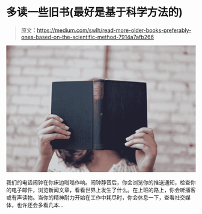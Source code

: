 # 多读一些旧书(最好是基于科学方法的)

> 原文：<https://medium.com/swlh/read-more-older-books-preferably-ones-based-on-the-scientific-method-7914a7afb266>

![](img/62c923abf3d47982dd371767423b10ba.png)

我们的电话闹钟在你床边嗡嗡作响。闹钟静音后，你会浏览你的推送通知，检查你的电子邮件，浏览新闻文章，看看世界上发生了什么。在上班的路上，你会听播客或有声读物。当你的精神耐力开始在工作中耗尽时，你会休息一下，查看社交媒体，也许还会多看几本…
